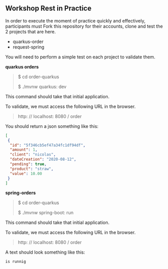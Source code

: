 ## Workshop Rest in Practice

In order to execute the moment of practice quickly and effectively, participants must Fork this repository for their accounts, clone and test the 2 projects that are here.

- quarkus-order
- request-spring

You will need to perform a simple test on each project to validate them.

**quarkus orders**

> $ cd order-quarkus
>
> $ ./mvnw quarkus: dev

This command should take that initial application.

To validate, we must access the following URL in the browser.

> http: // localhost: 8080 / order

You should return a json something like this:

``` json
[
 {
  "id": "5f346cb5ef47a34fc1df94df",
  "amount": 1,
  "client": "nicolas",
  "dateCreation": "2020-08-12",
  "pending": true,
  "product": "straw",
  "value": 10.00
 }
]
```

**spring-orders**

> $ cd order-quarkus
>
> $ ./mvnw spring-boot: run

This command should take that initial application.

To validate, we must access the following URL in the browser.

> http: // localhost: 8080 / order

A text should look something like this:

```
is runnig
```
